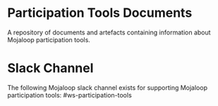 # Participation Tools Documents
A repository of documents and artefacts containing information about Mojaloop participation tools.

# Slack Channel
The following Mojaloop slack channel exists for supporting Mojaloop participation tools: #ws-participation-tools
